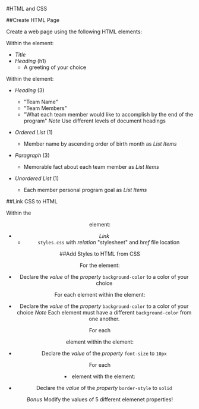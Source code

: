 #HTML and CSS

##Create HTML Page

Create a web page using the following HTML elements:

Within the <head> element:

- *Title*
- *Heading* (h1)
  + A greeting of your choice

Within the <body> element:

- *Heading* (3)
  + "Team Name"
  + "Team Members"
  + "What each team member would like to accomplish by the end of the program"
  _Note_ Use different levels of document headings

- *Ordered List* (1)
  + Member name by ascending order of birth month as *List Items*

- *Paragraph* (3)
  + Memorable fact about each team member as *List Items*

- *Unordered List* (1)
  + Each member personal program goal as *List Items*

##Link CSS to HTML

Within the <header> element:

- *Link*
  + `styles.css` with _relation_ "stylesheet" and _href_ file location

##Add Styles to HTML from CSS

For the <body> element:

- Declare the _value_ of the _property_ `background-color` to a color of your choice

For each element within the <body> element:

- Declare the _value_ of the _property_ `background-color` to a color of your choice
*Note* Each element must have a different `background-color` from one another.

For each <p> element within the <body> element:

- Declare the _value_ of the _property_ `font-size` to `10px`

For each <li> element with the <body> element:

- Declare the _value_ of the _property_ `border-style` to `solid`

*Bonus* Modify the values of 5 different elemenet properties!
